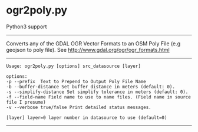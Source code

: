 ogr2poly.py
===========

Python3 support

-----

Converts any of the GDAL OGR Vector Formats to an OSM Poly File (e.g geojson to poly file).
See http://www.gdal.org/ogr/ogr_formats.html

-----

```
Usage: ogr2poly.py [options] src_datasource [layer]

options:
-p --prefix  Text to Prepend to Output Poly File Name
-b --buffer-distance Set buffer distance in meters (default: 0).
-s --simplify-distance Set simplify tolerance in meters (default: 0).
-f --field-name Field name to use to name files. (Field name in source file I presume)
-v --verbose true/false Print detailed status messages.

[layer] layer=0 layer number in datasource to use (default=0)

```

------

